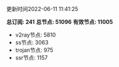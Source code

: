 更新时间2022-06-11 11:41:25

**总订阅: 241**
**总节点: 51096**
**有效节点: 11005**
- v2ray节点: 5810
- ss节点: 3063
- trojan节点: 975
- ssr节点: 1157
